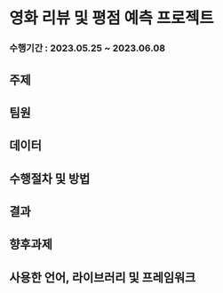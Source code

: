 # 영화 리뷰 및 평점 예측 프로젝트

### 수행기간 : 2023.05.25 ~ 2023.06.08

## 주제

## 팀원

## 데이터

## 수행절차 및 방법

## 결과

## 향후과제

## 사용한 언어, 라이브러리 및 프레임워크
